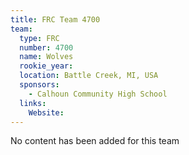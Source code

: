 ```yaml
---
title: FRC Team 4700
team:
  type: FRC
  number: 4700
  name: Wolves
  rookie_year: 
  location: Battle Creek, MI, USA
  sponsors:
    - Calhoun Community High School
  links:
    Website: 
---
```

No content has been added for this team